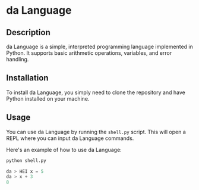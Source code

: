 # da Language

## Description

da Language is a simple, interpreted programming language implemented in Python. It supports basic arithmetic operations, variables, and error handling.

## Installation

To install da Language, you simply need to clone the repository and have Python installed on your machine.

## Usage

You can use da Language by running the `shell.py` script. This will open a REPL where you can input da Language commands.

Here's an example of how to use da Language:

```sh
python shell.py
```

```python
da > HEI x = 5
da > x + 3
8
```
